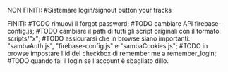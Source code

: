 NON FINITI:
#Sistemare login/signout button your tracks




FINITI:
#TODO rimuovi il forgot password;
#TODO cambiare API firebase-config.js;
#TODO cambiare il path di tutti gli script originali con il formato: scripts/"x";
#TODO assicurarsi che in browse siano importanti: "sambaAuth.js", "firebase-config.js" e "sambaCookies.js";
#TODO in browse impostare l'id del checkbox di remember me a remember_login;
#TODO quando fai il login se l'account è sbagliato dillo.